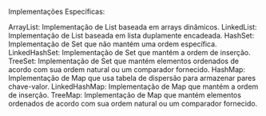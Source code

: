 Implementações Específicas:

ArrayList: Implementação de List baseada em arrays dinâmicos.
LinkedList: Implementação de List baseada em lista duplamente encadeada.
HashSet: Implementação de Set que não mantém uma ordem específica.
LinkedHashSet: Implementação de Set que mantém a ordem de inserção.
TreeSet: Implementação de Set que mantém elementos ordenados de acordo com sua ordem natural ou um comparador fornecido.
HashMap: Implementação de Map que usa tabela de dispersão para armazenar pares chave-valor.
LinkedHashMap: Implementação de Map que mantém a ordem de inserção.
TreeMap: Implementação de Map que mantém elementos ordenados de acordo com sua ordem natural ou um comparador fornecido.